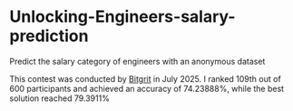 # Unlocking-Engineers-salary-prediction
Predict the salary category of engineers with an anonymous dataset

This contest was conducted by [Bitgrit](https://bitgrit.net/) in July 2025.  I ranked 109th out of 600 participants and achieved an accuracy of 74.23888%, while the best solution reached 79.3911%
